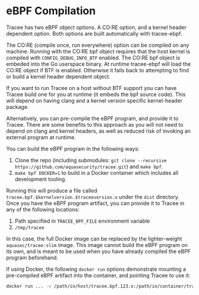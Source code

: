 # eBPF Compilation

Tracee has two eBPF object options. A CO:RE option, and a kernel header dependent option. Both options are built automatically with tracee-ebpf.

The CO:RE (compile once, run everywhere) option can be compiled on any machine. Running with the CO:RE bpf object requires that the host kernel is compiled with `CONFIG_DEBUG_INFO_BTF` enabled. The CO:RE bpf object is embeded into the Go userspace binary. At runtime tracee-ebpf will load the CO:RE object if BTF is enabled. Otherwise it falls back to attempting to find or build a kernel header dependent object.

If you want to run Tracee on a host without BTF support you can have Tracee build one for you at runtime (it embeds the bpf source code). This will depend on having clang and a kernel version specific kernel-header package.

Alternatively, you can pre-compile the eBPF program, and provide it to Tracee. There are some benefits to this approach as you will not need to depend on clang and kernel headers, as well as reduced risk of invoking an external program at runtime.

You can build the eBPF program in the following ways:

1. Clone the repo (including submodules: `git clone --recursive https://github.com/aquasecurity/tracee.git`) and `make bpf`.
2. `make bpf DOCKER=1` to build in a Docker container which includes all development tooling.

Running this will produce a file called `tracee.bpf.$kernelversion.$traceeversion.o` under the `dist` directory.  
Once you have the eBPF program artifact, you can provide it to Tracee in any of the following locations:

1. Path specified in `TRACEE_BPF_FILE` environment variable
2. `/tmp/tracee`

In this case, the full Docker image can be replaced by the lighter-weight `aquasec/tracee:slim` image. This image cannot build the eBPF program on its own, and is meant to be used when you have already compiled the eBPF program beforehand.

If using Docker, the following `docker run` options demonstrate mounting a pre-compiled eBPF artifact into the container, and pointing Tracee to use it:

```bash
docker run ... -v /path/in/host/tracee.bpf.123.o:/path/in/container/tracee.bpf.o aquasec/tracee
```
